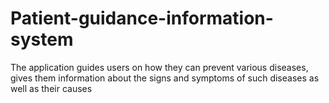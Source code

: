 # Patient-guidance-information-system
The application guides users on how they can prevent various diseases, gives them information about the signs and symptoms of such diseases as well as their causes
